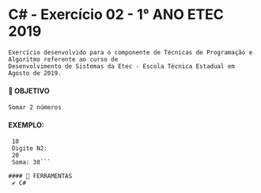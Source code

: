# C# - Exercício 02 - 1° ANO ETEC 2019
    Exercício desenvolvido para o componente de Técnicas de Programação e Algoritmo referente ao curso de 
    Desenvolvimento de Sistemas da Etec - Escola Técnica Estadual em Agosto de 2019.

#### 📝 OBJETIVO
    Somar 2 números
    
   #### EXEMPLO:
   ```Digite N1: 
    10
    Digite N2: 
    20
    Soma: 30```
       
#### 📌 FERRAMENTAS
    ✔️ C#
    


